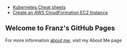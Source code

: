 * [Kubernetes Cheat sheets](https://franznoel.github.io/kubernetes/cheat-sheet)
* [Create an AWS CloudFormation EC2 Instance](https://franznoel.github.io/aws/create-cloudformation-ec2-instance)


## Welcome to Franz's GitHub Pages

For more information [about me](https://franznoel.github.io/about-me), visit my About Me page
